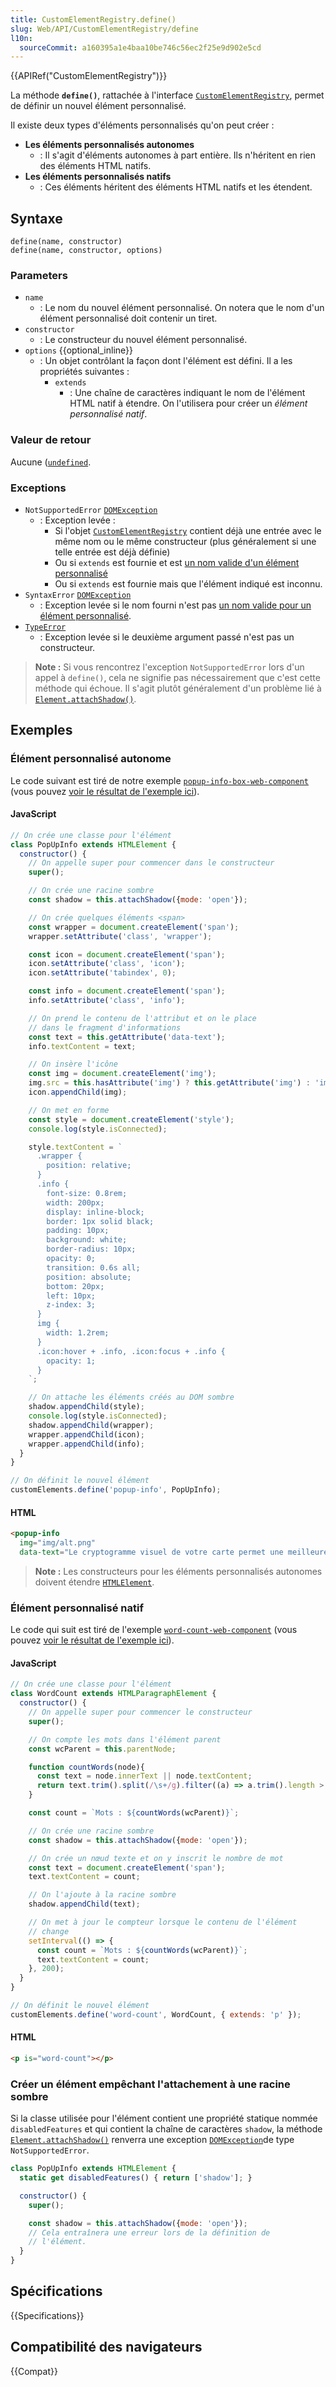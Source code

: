 ```yaml
---
title: CustomElementRegistry.define()
slug: Web/API/CustomElementRegistry/define
l10n:
  sourceCommit: a160395a1e4baa10be746c56ec2f25e9d902e5cd
---
```


{{APIRef("CustomElementRegistry")}}

La méthode **`define()`**, rattachée à l'interface [`CustomElementRegistry`](/fr/docs/Web/API/CustomElementRegistry), permet de définir un nouvel élément personnalisé.

Il existe deux types d'éléments personnalisés qu'on peut créer&nbsp;:

- **Les éléments personnalisés autonomes**
  - : Il s'agit d'éléments autonomes à part entière. Ils n'héritent en rien des éléments HTML natifs.
- **Les éléments personnalisés natifs**
  - : Ces éléments héritent des éléments HTML natifs et les étendent.

## Syntaxe

```js-nolint
define(name, constructor)
define(name, constructor, options)
```

### Parameters

- `name`
  - : Le nom du nouvel élément personnalisé. On notera que le nom d'un élément personnalisé doit contenir un tiret.
- `constructor`
  - : Le constructeur du nouvel élément personnalisé.
- `options` {{optional_inline}}
  - : Un objet contrôlant la façon dont l'élément est défini. Il a les propriétés suivantes&nbsp;:
    - `extends`
      - : Une chaîne de caractères indiquant le nom de l'élément HTML natif à étendre. On l'utilisera pour créer un _élément personnalisé natif_.

### Valeur de retour

Aucune ([`undefined`](/fr/docs/Web/JavaScript/Reference/Global_Objects/undefined).

### Exceptions

- `NotSupportedError` [`DOMException`](/fr/docs/Web/API/DOMException)
  - : Exception levée&nbsp;:
    - Si l'objet [`CustomElementRegistry`](/fr/docs/Web/API/CustomElementRegistry) contient déjà une entrée avec le même nom ou le même constructeur (plus généralement si une telle entrée est déjà définie)
    - Ou si `extends` est fournie et est [un nom valide d'un élément personnalisé](https://html.spec.whatwg.org/multipage/custom-elements.html#valid-custom-element-name)
    - Ou si `extends` est fournie mais que l'élément indiqué est inconnu.
- `SyntaxError` [`DOMException`](/fr/docs/Web/API/DOMException)
  - : Exception levée si le nom fourni n'est pas [un nom valide pour un élément personnalisé](https://html.spec.whatwg.org/multipage/custom-elements.html#valid-custom-element-name).
- [`TypeError`](/fr/docs/Web/JavaScript/Reference/Global_Objects/TypeError)
  - : Exception levée si le deuxième argument passé n'est pas un constructeur.

> **Note :** Si vous rencontrez l'exception `NotSupportedError` lors d'un appel à `define()`, cela ne signifie pas nécessairement que c'est cette méthode qui échoue. Il s'agit plutôt généralement d'un problème lié à [`Element.attachShadow()`](/fr/docs/Web/API/Element/attachShadow).

## Exemples

### Élément personnalisé autonome

Le code suivant est tiré de notre exemple [`popup-info-box-web-component`](https://github.com/mdn/web-components-examples/tree/main/popup-info-box-web-component) (vous pouvez [voir le résultat de l'exemple ici](https://mdn.github.io/web-components-examples/popup-info-box-web-component/)).

#### JavaScript

```js
// On crée une classe pour l'élément
class PopUpInfo extends HTMLElement {
  constructor() {
    // On appelle super pour commencer dans le constructeur
    super();

    // On crée une racine sombre
    const shadow = this.attachShadow({mode: 'open'});

    // On crée quelques éléments <span>
    const wrapper = document.createElement('span');
    wrapper.setAttribute('class', 'wrapper');

    const icon = document.createElement('span');
    icon.setAttribute('class', 'icon');
    icon.setAttribute('tabindex', 0);

    const info = document.createElement('span');
    info.setAttribute('class', 'info');

    // On prend le contenu de l'attribut et on le place
    // dans le fragment d'informations
    const text = this.getAttribute('data-text');
    info.textContent = text;

    // On insère l'icône
    const img = document.createElement('img');
    img.src = this.hasAttribute('img') ? this.getAttribute('img') : 'img/default.png';
    icon.appendChild(img);

    // On met en forme
    const style = document.createElement('style');
    console.log(style.isConnected);

    style.textContent = `
      .wrapper {
        position: relative;
      }
      .info {
        font-size: 0.8rem;
        width: 200px;
        display: inline-block;
        border: 1px solid black;
        padding: 10px;
        background: white;
        border-radius: 10px;
        opacity: 0;
        transition: 0.6s all;
        position: absolute;
        bottom: 20px;
        left: 10px;
        z-index: 3;
      }
      img {
        width: 1.2rem;
      }
      .icon:hover + .info, .icon:focus + .info {
        opacity: 1;
      }
    `;

    // On attache les éléments créés au DOM sombre
    shadow.appendChild(style);
    console.log(style.isConnected);
    shadow.appendChild(wrapper);
    wrapper.appendChild(icon);
    wrapper.appendChild(info);
  }
}

// On définit le nouvel élément
customElements.define('popup-info', PopUpInfo);
```

#### HTML

```html
<popup-info
  img="img/alt.png"
  data-text="Le cryptogramme visuel de votre carte permet une meilleure sécurité. Il s'agit d'une séquence de 3 ou 4 chiffres au dos de votre carte."></popup-info>
```

> **Note :** Les constructeurs pour les éléments personnalisés autonomes doivent étendre [`HTMLElement`](/fr/docs/Web/API/HTMLElement).

### Élément personnalisé natif

Le code qui suit est tiré de l'exemple [`word-count-web-component`](https://github.com/mdn/web-components-examples/tree/main/word-count-web-component) (vous pouvez [voir le résultat de l'exemple ici](https://mdn.github.io/web-components-examples/word-count-web-component/)).

#### JavaScript

```js
// On crée une classe pour l'élément
class WordCount extends HTMLParagraphElement {
  constructor() {
    // On appelle super pour commencer le constructeur
    super();

    // On compte les mots dans l'élément parent
    const wcParent = this.parentNode;

    function countWords(node){
      const text = node.innerText || node.textContent;
      return text.trim().split(/\s+/g).filter((a) => a.trim().length > 0).length;
    }

    const count = `Mots : ${countWords(wcParent)}`;

    // On crée une racine sombre
    const shadow = this.attachShadow({mode: 'open'});

    // On crée un nœud texte et on y inscrit le nombre de mot
    const text = document.createElement('span');
    text.textContent = count;

    // On l'ajoute à la racine sombre
    shadow.appendChild(text);

    // On met à jour le compteur lorsque le contenu de l'élément
    // change
    setInterval(() => {
      const count = `Mots : ${countWords(wcParent)}`;
      text.textContent = count;
    }, 200);
  }
}

// On définit le nouvel élément
customElements.define('word-count', WordCount, { extends: 'p' });
```

#### HTML

```html
<p is="word-count"></p>
```

### Créer un élément empêchant l'attachement à une racine sombre

Si la classe utilisée pour l'élément contient une propriété statique nommée `disabledFeatures` et qui contient la chaîne de caractères `shadow`, la méthode [`Element.attachShadow()`](/fr/docs/Web/API/Element/attachShadow) renverra une exception [`DOMException`](/fr/docs/Web/API/DOMException)de type `NotSupportedError`.

```js
class PopUpInfo extends HTMLElement {
  static get disabledFeatures() { return ['shadow']; }

  constructor() {
    super();

    const shadow = this.attachShadow({mode: 'open'});
    // Cela entraînera une erreur lors de la définition de
    // l'élément.
  }
}
```

## Spécifications

{{Specifications}}

## Compatibilité des navigateurs

{{Compat}}
